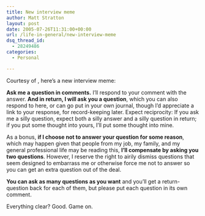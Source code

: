 ```yaml
---
title: New interview meme
author: Matt Stratton
layout: post
date: 2005-07-26T11:31:00+00:00
url: /life-in-general/new-interview-meme
dsq_thread_id:
  - 28249486
categories:
  - Personal

---
```

Courtesy of , here&#8217;s a new interview meme:

**Ask me a question in comments.** I&#8217;ll respond to your comment with the answer. **And in return, I will ask you a question**, which you can also respond to here, or can go put in your own journal, though I&#8217;d appreciate a link to your response, for record-keeping later. Expect reciprocity: If you ask me a silly question, expect both a silly answer and a silly question in return; if you put some thought into yours, I&#8217;ll put some thought into mine.

As a bonus, **if I choose not to answer your question for some reason**, which may happen given that people from my job, my family, and my general professional life may be reading this, **I&#8217;ll compensate by asking you two questions**. However, I reserve the right to airily dismiss questions that seem designed to embarrass me or otherwise force me not to answer so you can get an extra question out of the deal.

**You can ask as many questions as you want** and you&#8217;ll get a return-question back for each of them, but please put each question in its own comment.

Everything clear? Good. Game on.